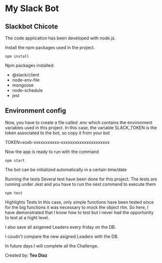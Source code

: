 <h1> My Slack Bot</h1>
 
<h2>Slackbot Chicote</h2>

The code application has been developed with node.js.

Install the npm packages used in the project.

```npm install```

Npm packages installed:

- @slack/client
- node-env-file
- mongoose
- node-schedule
- jest


## Environment config

Now, you have to create a file called .env which contains the environment variables used in this project. In this case, the variable SLACK_TOKEN is the token associated to the bot, so copy it from your bot

TOKEN=xoxb-xxxxxxxxxxx-xxxxxxxxxxxxxxxxxxxxx

Now the app is ready to run with the command

```npm start```

The bot can be initialized automatically in a certain time/date

Running the tests
Several test have been done for this project. The tests are running under Jest and you have to run the next command to execute them

```npm test```

Highlights
Tests
In this case, only simple functions have been tested since for the big functions it was necessary to mock the object rtm. So here, I have demonstrated that I know how to test but I never had the opportunity to test at a hight level.

I also save all asigened Leaders every friday on the DB.

I coudn't compare the new asigned Leaders with the DB. 

In future days I will complete all the Challenge.

Created by: **Teo Diaz**
